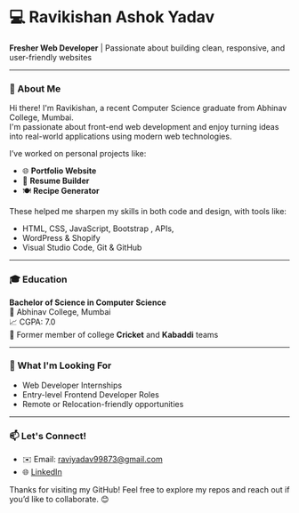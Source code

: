 # 💻 Ravikishan Ashok Yadav

**Fresher Web Developer** | Passionate about building clean, responsive, and user-friendly websites

---

### 👋 About Me

Hi there! I'm Ravikishan, a recent Computer Science graduate from Abhinav College, Mumbai.  
I'm passionate about front-end web development and enjoy turning ideas into real-world applications using modern web technologies.

I’ve worked on personal projects like:
- 🌐 **Portfolio Website**
- 📄 **Resume Builder**
- 🍽️ **Recipe Generator**

These helped me sharpen my skills in both code and design, with tools like:
- HTML, CSS, JavaScript, Bootstrap  , APIs,
- WordPress & Shopify  
- Visual Studio Code, Git & GitHub  

---

### 🎓 Education
**Bachelor of Science in Computer Science**  
📍 Abhinav College, Mumbai  
📈 CGPA: 7.0  
🏏 Former member of college **Cricket** and **Kabaddi** teams

---

### 🚀 What I'm Looking For
- Web Developer Internships  
- Entry-level Frontend Developer Roles  
- Remote or Relocation-friendly opportunities

---

### 📫 Let's Connect!
- ✉️ Email: raviyadav99873@gmail.com  
- 🌐 [LinkedIn](https://www.linkedin.com/in/ravi-yadav1808/) 

Thanks for visiting my GitHub! Feel free to explore my repos and reach out if you’d like to collaborate. 😊
